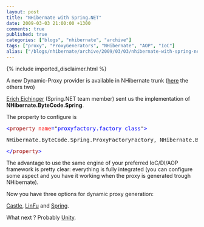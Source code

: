 ```yaml
---
layout: post
title: "NHibernate with Spring.NET"
date: 2009-03-03 21:00:00 +1300
comments: true
published: true
categories: ["blogs", "nhibernate", "archive"]
tags: ["proxy", "ProxyGenerators", "NHibernate", "AOP", "IoC"]
alias: ["/blogs/nhibernate/archive/2009/03/03/nhibernate-with-spring-net.aspx"]
---
```

<!-- more -->
{% include imported_disclaimer.html %}
<p>A new Dynamic-Proxy provider is available in NHibernate trunk (<a href="/blogs/nhibernate/archive/2008/11/09/nh2-1-0-bytecode-providers.aspx">here</a> the others two)</p>
<p><a href="http://eeichinger.blogspot.com/">Erich Eichinger</a> (Spring.NET team member) sent us the implementation of <strong>NHibernate.ByteCode.Spring</strong>.</p>
<p>The property to configure is</p>
<pre class="code"><span style="color: blue">&lt;</span><span style="color: #a31515">property </span><span style="color: red">name</span><span style="color: blue">=</span>"<span style="color: blue">proxyfactory.factory_class</span>"<span style="color: blue">&gt;</span></pre>
<pre class="code"><span style="color: blue"></span>NHibernate.ByteCode.Spring.ProxyFactoryFactory, NHibernate.ByteCode.Spring</pre>
<pre class="code"><span style="color: blue">&lt;/</span><span style="color: #a31515">property</span><span style="color: blue">&gt;
</span></pre>
<p>
<a href="http://11011.net/software/vspaste"></a></p>
<p>The advantage to use the same engine of your preferred IoC/DI/AOP framework is pretty clear: everything is fully integrated (you can configure some aspect and you have it working when the proxy is generated trough NHibernate).</p>
<p>Now you have three options for dynamic proxy generation:</p>
<p><a href="http://www.castleproject.org/">Castle</a>, <a href="http://code.google.com/p/linfu/">LinFu</a> and <a href="http://www.springframework.net/">Spring</a>.</p>
<p>What next ? Probably <a href="http://www.codeplex.com/unity">Unity</a>.</p>
